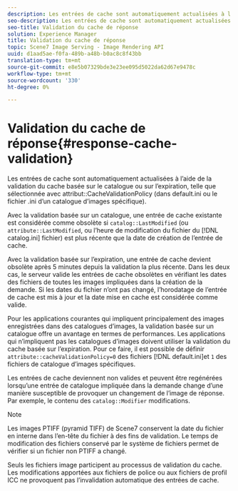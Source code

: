```yaml
---
description: Les entrées de cache sont automatiquement actualisées à l’aide de la validation du cache basée sur un catalogue ou basée sur l’expiration, telle que sélectionnée avec l’attribut CacheValidationPolicy (dans default.ini ou le fichier .ini d’un catalogue d’images spécifique).
seo-description: Les entrées de cache sont automatiquement actualisées à l’aide de la validation du cache basée sur un catalogue ou basée sur l’expiration, telle que sélectionnée avec l’attribut CacheValidationPolicy (dans default.ini ou le fichier .ini d’un catalogue d’images spécifique).
seo-title: Validation du cache de réponse
solution: Experience Manager
title: Validation du cache de réponse
topic: Scene7 Image Serving - Image Rendering API
uuid: d1aad5ae-f0fa-489b-a48b-b0ac8c8f43bb
translation-type: tm+mt
source-git-commit: e8e5b07329bde3e23ee095d5022da62d67e9478c
workflow-type: tm+mt
source-wordcount: '330'
ht-degree: 0%

---
```



# Validation du cache de réponse{#response-cache-validation}

Les entrées de cache sont automatiquement actualisées à l’aide de la validation du cache basée sur le catalogue ou sur l’expiration, telle que sélectionnée avec attribut::CacheValidationPolicy (dans default.ini ou le fichier .ini d’un catalogue d’images spécifique).

Avec la validation basée sur un catalogue, une entrée de cache existante est considérée comme obsolète si `catalog::LastModified` (ou `attribute::LastModified`, ou l’heure de modification du fichier du [!DNL catalog.ini] fichier) est plus récente que la date de création de l’entrée de cache.

Avec la validation basée sur l’expiration, une entrée de cache devient obsolète après 5 minutes depuis la validation la plus récente. Dans les deux cas, le serveur valide les entrées de cache obsolètes en vérifiant les dates des fichiers de toutes les images impliquées dans la création de la demande. Si les dates du fichier n’ont pas changé, l’horodatage de l’entrée de cache est mis à jour et la date mise en cache est considérée comme valide.

Pour les applications courantes qui impliquent principalement des images enregistrées dans des catalogues d’images, la validation basée sur un catalogue offre un avantage en termes de performances. Les applications qui n’impliquent pas les catalogues d’images doivent utiliser la validation du cache basée sur l’expiration. Pour ce faire, il est possible de définir `attribute::cacheValidationPolicy=0` des fichiers [!DNL default.ini]et `1` des fichiers de catalogue d’images spécifiques.

Les entrées de cache deviennent non valides et peuvent être regénérées lorsqu’une entrée de catalogue impliquée dans la demande change d’une manière susceptible de provoquer un changement de l’image de réponse. Par exemple, le contenu des `catalog::Modifier` modifications.

>[!NOTE]
>
>Les images PTIFF (pyramid TIFF) de Scene7 conservent la date du fichier en interne dans l’en-tête du fichier à des fins de validation. Le temps de modification des fichiers conservé par le système de fichiers permet de vérifier si un fichier non PTIFF a changé.

Seuls les fichiers image participent au processus de validation du cache. Les modifications apportées aux fichiers de police ou aux fichiers de profil ICC ne provoquent pas l’invalidation automatique des entrées de cache.
